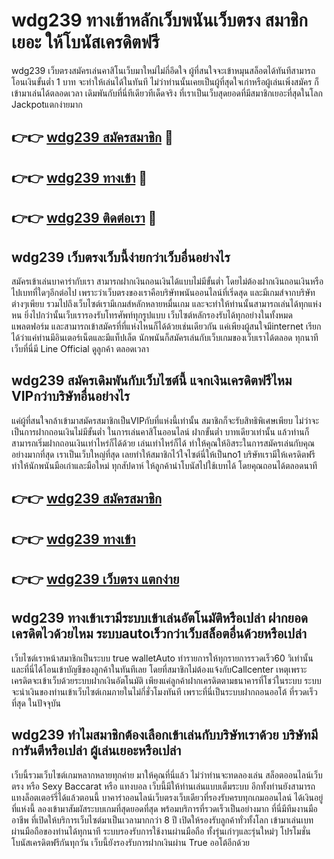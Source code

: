 # wdg239 ทางเข้าหลักเว็บพนันเว็บตรง สมาชิกเยอะ ให้โบนัสเครดิตฟรี

wdg239 เว็บตรงสมัครเล่นคาสิโนเว็บมาใหม่ไม่กี่อึดใจ ผู้ที่สนใจจะเข้าหมุนสล็อตได้ทันทีสามารถโอนเงินขั้นต่ำ 1 บาท จะทำให้เล่นได้ในทันที ไม่ว่าท่านนั้นเคยเป็นผู้ที่สุดใจเก่าหรือผู้เล่นเพิ่งสมัคร ก็เข้ามาเล่นได้ตลอดเวลา เดิมพันกับที่นี่ทีเดียวทีเด็ดจริง ที่เราเป็นเว็บสุดยอดที่มีสมาชิกเยอะที่สุดในโลก Jackpotแตกง่ายมาก

## 👉👉 [wdg239 สมัครสมาชิก](https://bit.ly/3Ckzg5n) 🎰
## 👉👉 [wdg239 ทางเข้า](https://bit.ly/3Ckzg5n) 🎰
## 👉👉 [wdg239 ติดต่อเรา](https://bit.ly/3Ckzg5n) 🎰

## wdg239 เว็บตรงเว็บนี้ง่ายกว่าเว็บอื่นอย่างไร
สมัครเข้าเล่นบาคาร่ากับเรา สามารถฝากเงินถอนเงินได้แบบไม่มีขั้นต่ำ โดยไม่ต้องฝากเงินถอนเงินหรือไปเบทที่ใดๆอีกต่อไป เพราะว่าเว็บตรงของเราคือบริษัทพนันออนไลน์ที่เริ่ดสุด และมีเกมส์จากบริษัทต่างๆเพียบ รวมไปถึงเว็บไซต์เรามีเกมส์หลักหลายหมื่นเกม และจะทำให้ท่านนั้นสามารถเล่นได้ทุกแห่งหน ยิ่งไปกว่านั้นเว็บเรารองรับโทรศัพท์ทุกรูปแบบ เว็บไซต์หลักรองรับได้ทุกอย่างในทั้งหมดแพลตฟอร์ม และสามารถเข้าสมัครที่ที่แห่งไหนก็ได้ด้วยเช่นเดียวกัน แค่เพียงผู้สนใจมีinternet เรียกได้ว่าแค่ท่านมีอินเตอร์เน็ตและมีแท็ปเล็ต นักพนันก็สมัครเล่นกับเว็บเกมของเว็บเราได้ตลอด ทุกนาที เว็บที่นี่มี Line Official ดูลูกค้า ตลอดเวลา

## wdg239 สมัครเดิมพันกับเว็บไซต์นี้ แจกเงินเครดิตฟรีไหม VIPกว่าบริษัทอื่นอย่างไร
แค่ผู้ที่สนใจกล้าเข้ามาสมัครสมาชิกเป็นVIPกับที่แห่งนี้เท่านั้น สมาชิกก็จะรับสิทธิพิเศษเพียบ ไม่ว่าจะเป็นการฝากถอนเงินไม่มีขั้นต่ำ ในการเล่นคาสิโนออนไลน์ ฝากขั้นต่ำ บาทเดียวเท่านั้น แล้วท่านก็สามารถเริ่มฝากถอนเงินเท่าไหร่ก็ได้ด้วย เล่นเท่าไหร่ก็ได้ ทำให้คุณให้อิสระในการสมัครเล่นกับคุณอย่างมากที่สุด เราเป็นเว็บใหญ่ที่สุด เลยทำให้สมาชิกไว้ใจไซต์นี่ให้เป็นno1 บริษัทเรามีให้เครดิตฟรี ทำให้นักพนันมือเก่าและมือใหม่ ทุกสัปดาห์ ให้ลูกค้านำโบนัสไปใช้เบทได้ โดยคุณถอนได้ตลอดนาที

## 👉👉 [wdg239 สมัครสมาชิก](https://bit.ly/3Ckzg5n)
## 👉👉 [wdg239 ทางเข้า](https://bit.ly/3Ckzg5n)
## 👉👉 [wdg239 เว็บตรง แตกง่าย](https://bit.ly/3Ckzg5n)

## wdg239 ทางเข้าเรามีระบบเข้าเล่นอัตโนมัติหรือเปล่า ฝากยอดเครดิตไวด้วยไหม ระบบautoเร็วกว่าเว็บสล็อตอื่นด้วยหรือเปล่า
เว็บไซต์เราหน้าสมาชิกเป็นระบบ true walletAuto ทำรายการให้ทุกรายการรวดเร็ว60 วิเท่านั้น และที่นี่ได้โอนเข้าบัญชีของลูกค้าในทันทีเลย โดยที่สมาชิกไม่ต้องแจ้งกับCallcenter เหตุเพราะเครดิตจะเข้าเว็บด้วยระบบฝากเงินอัตโนมัติ เพียงแค่ลูกค้าฝากเครดิตตามธนาคารที่โชว์ในระบบ ระบบจะนำเงินของท่านเข้าเว็บไซต์เกมภายในไม่กี่ชั่วโมงทันที เพราะที่นี่เป็นระบบฝากถอนออโต้ ที่รวดเร็วที่สุด ในปัจจุบัน

## wdg239 ทำไมสมาชิกต้องเลือกเข้าเล่นกับบริษัทเราด้วย บริษัทมีการันตีหรือเปล่า ผู้เล่นเยอะหรือเปล่า
เว็บนี้รวมเว็บไซต์เกมหลากหลายทุกค่าย มาให้คุณที่นี่แล้ว ไม่ว่าท่านจะทดลองเล่น สล็อตออนไลน์เว็บตรง หรือ Sexy Baccarat หรือ แทงบอล เว็บนี้มีให้ท่านเล่นแบบเต็มระบบ อีกทั้งท่านยังสามารถแทงล็อตเตอร์รี่ได้แล้วตอนนี้ บาคาร่าออนไลน์เว็บตรงเว็บเดียวที่รองรับครบทุกเกมออนไลน์ ได้เงินอยู่ที่แห่งนี้ ลองเข้ามาสัมผัสระบบเกมที่สุดยอดที่สุด พร้อมบริการที่รวดเร็วเป็นอย่างมาก ที่นี่มีทีมงานมืออาชีพ ที่เปิดให้บริการเว็บไซต์มาเป็นเวลามากกว่า 8 ปี เปิดให้รองรับลูกค้าทั่วทั้งโลก เข้ามาเล่นเบทผ่านมือถือของท่านได้ทุกนาที ระบบรองรับการใช้งานผ่านมือถือ ทั้งรุ่นเก่าๆและรุ่นใหม่ๆ โปรโมชั่นโบนัสเครดิตฟรีกันทุกวัน เว็บนี้ยังรองรับการฝากเงินผ่าน True ออโต้อีกด้วย

